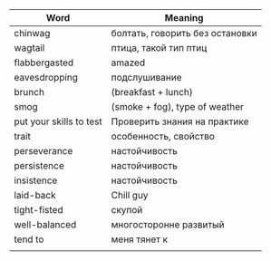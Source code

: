 
| Word                    | Meaning                         |
| ----------------------- | ------------------------------- |
| chinwag                 | болтать, говорить без остановки |
| wagtail                 | птица, такой тип птиц           |
| flabbergasted           | amazed                          |
| eavesdropping           | подслушивание                   |
| brunch                  | (breakfast + lunch)             |
| smog                    | (smoke + fog), type of weather  |
| put your skills to test | Проверить знания на практике    |
| trait                   | особенность, свойство           |
| perseverance            | настойчивость                   |
| persistence             | настойчивость                   |
| insistence              | настойчивость                   |
| laid-back               | Chill guy                       |
| tight-fisted            | скупой                          |
| well-balanced           | многосторонне развитый          |
| tend to                 | меня тянет к                    |
|                         |                                 |
